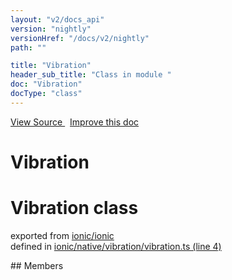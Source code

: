 ```yaml
---
layout: "v2/docs_api"
version: "nightly"
versionHref: "/docs/v2/nightly"
path: ""

title: "Vibration"
header_sub_title: "Class in module "
doc: "Vibration"
docType: "class"
---
```



<div class="improve-docs">
  <a href='http://github.com/driftyco/ionic2/tree/master/ionic/native/vibration/vibration.ts#L3'>
    View Source
  </a>
  &nbsp;
  <a href='http://github.com/driftyco/ionic2/edit/master/ionic/native/vibration/vibration.ts#L3'>
    Improve this doc
  </a>
</div>




<h1 class="api-title">

  Vibration



</h1>








<h1 class="class export">Vibration <span class="type">class</span></h1>
<p class="module">exported from <a href='undefined'>ionic/ionic</a><br/>
defined in <a href="https://github.com/driftyco/ionic2/tree/master/ionic/native/vibration/vibration.ts#L4-L21">ionic/native/vibration/vibration.ts (line 4)</a>
</p>
<p></p>
## Members

